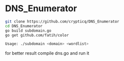 # DNS_Enumerator


```bash
git clone https://github.com/crypticq/DNS_Enumerator
cd DNS_Enumerator
go build subdomain.go 
go get github.com/fatih/color

```


```bash
Usage: ./subdomain <domain> <wordlist>
```


for better result compile dns.go and run it
